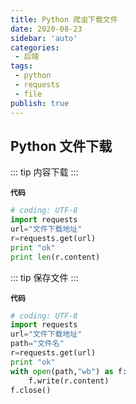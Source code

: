 ```yaml
---
title: Python 爬虫下载文件
date: 2020-08-23
sidebar: 'auto'
categories:
 - 后端
tags:
 - python
 - requests
 - file
publish: true
---
```


## Python 文件下载

::: tip
内容下载
:::

**`代码`**
```python
# coding: UTF-8
import requests
url="文件下载地址"
r=requests.get(url)
print "ok"
print len(r.content)
```

::: tip
保存文件
:::

**`代码`**
```python
# coding: UTF-8
import requests
url="文件下载地址"
path="文件名"
r=requests.get(url)
print "ok"
with open(path,"wb") as f:
    f.write(r.content)
f.close()
```
